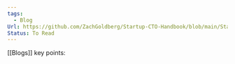 ```yaml
---
tags:
  - Blog
Url: https://github.com/ZachGoldberg/Startup-CTO-Handbook/blob/main/StartupCTOHandbook.md?utm_source=hackernewsletter&utm_medium=email&utm_term=books
Status: To Read
---
```

[[Blogs]]
key points:
